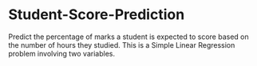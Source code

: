 # Student-Score-Prediction
Predict the percentage of marks a student is expected to score based on the number of hours they studied. This is a Simple Linear Regression problem involving two variables.
